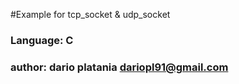 #Example for tcp_socket & udp_socket

### Language: C

### author: dario platania <dariopl91@gmail.com>
